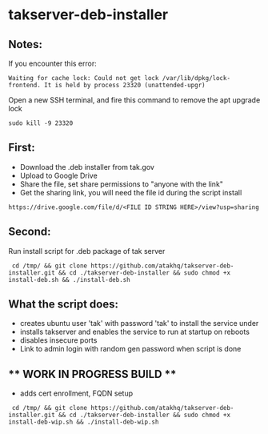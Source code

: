 # takserver-deb-installer

## Notes:

If you encounter this error: 

```Waiting for cache lock: Could not get lock /var/lib/dpkg/lock-frontend. It is held by process 23320 (unattended-upgr) ```

Open a new SSH terminal, and fire this command to remove the apt upgrade lock 

```sudo kill -9 23320```

## First:
- Download the .deb installer from tak.gov
- Upload to Google Drive
- Share the file, set share permissions to "anyone with the link"
- Get the sharing link, you will need the file id during the script install

```https://drive.google.com/file/d/<FILE ID STRING HERE>/view?usp=sharing```

## Second:
Run install script for .deb package of tak server

``` cd /tmp/ && git clone https://github.com/atakhq/takserver-deb-installer.git && cd ./takserver-deb-installer && sudo chmod +x install-deb.sh && ./install-deb.sh```

## What the script does:

- creates ubuntu user 'tak' with password 'tak' to install the service under
- installs takserver and enables the service to run at startup on reboots
- disables insecure ports
- Link to admin login with random gen password when script is done


## ** WORK IN PROGRESS BUILD **
- adds cert enrollment, FQDN setup

``` cd /tmp/ && git clone https://github.com/atakhq/takserver-deb-installer.git && cd ./takserver-deb-installer && sudo chmod +x install-deb-wip.sh && ./install-deb-wip.sh```
